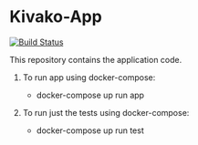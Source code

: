 # Kivako-App
[![Build Status](https://travis-ci.com/Tandem-App-Tuni/Kivako-App.svg?branch=master)](https://https://travis-ci.com/Tandem-App-Tuni/Kivako-App)

This repository contains the application code.

1. To run app using docker-compose: 
    - docker-compose up run app

2. To run just the tests using docker-compose:
    - docker-compose up run test